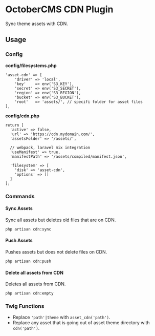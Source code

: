 # OctoberCMS CDN Plugin
Sync theme assets with CDN.


## Usage

### Config

**config/filesystems.php**
```
'asset-cdn' => [
    'driver' => 'local',
    'key'    => env('S3_KEY'),
    'secret' => env('S3_SECRET'),
    'region' => env('S3_REGION'),
    'bucket' => env('S3_BUCKET'),
    'root'   => 'assets/', // specifi folder for asset files
],
```

**config/cdn.php**
```
return [
  'active' => false,
  'url' => 'https://cdn.mydomain.com/',
  'assetsFolder' => '/assets/',

  // webpack, laravel mix integration
  'useManifest' => true,
  'manifestPath' => '/assets/compiled/manifest.json',

  'filesystem' => [
    'disk' => 'asset-cdn',
    'options' => []
  ]
];
```


### Commands

#### Sync Assets
Sync all assets but deletes old files that are on CDN.

```
php artisan cdn:sync
```

#### Push Assets
Pushes assets but does not delete files on CDN.

```
php artisan cdn:push
```

#### Delete all assets from CDN
Deletes all assets from CDN.

```
php artisan cdn:empty
```

### Twig Functions

- Replace `'path'|theme` with `asset_cdn('path')`.
- Replace any asset that is going out of asset theme directory with `cdn('path')`.